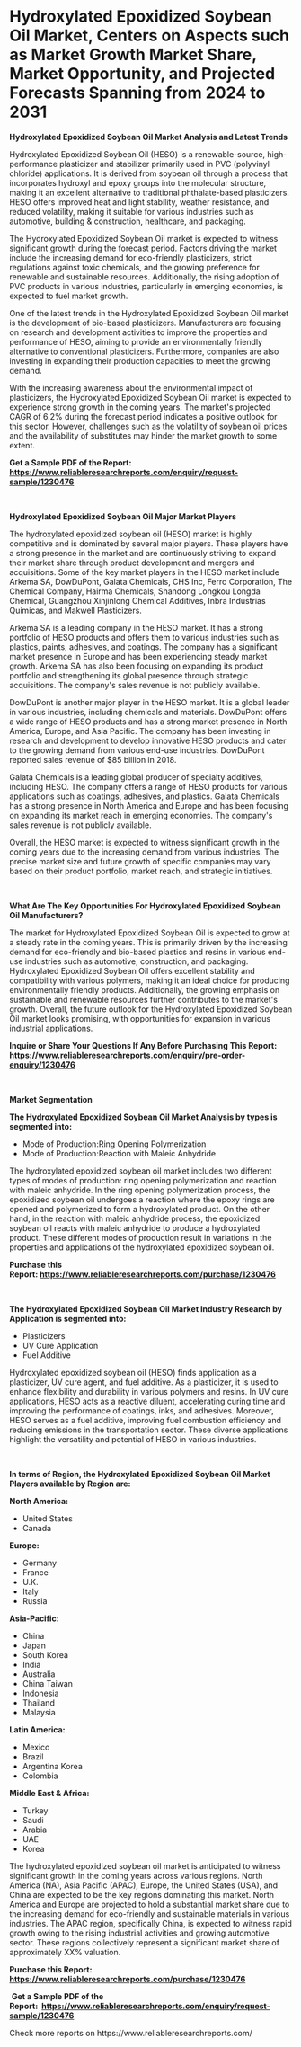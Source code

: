 <p><h1>Hydroxylated Epoxidized Soybean Oil Market, Centers on Aspects such as Market Growth Market Share, Market Opportunity, and Projected Forecasts Spanning from 2024 to 2031</h1></p><p><strong>Hydroxylated Epoxidized Soybean Oil Market Analysis and Latest Trends</strong></p>
<p><p>Hydroxylated Epoxidized Soybean Oil (HESO) is a renewable-source, high-performance plasticizer and stabilizer primarily used in PVC (polyvinyl chloride) applications. It is derived from soybean oil through a process that incorporates hydroxyl and epoxy groups into the molecular structure, making it an excellent alternative to traditional phthalate-based plasticizers. HESO offers improved heat and light stability, weather resistance, and reduced volatility, making it suitable for various industries such as automotive, building & construction, healthcare, and packaging.</p><p>The Hydroxylated Epoxidized Soybean Oil market is expected to witness significant growth during the forecast period. Factors driving the market include the increasing demand for eco-friendly plasticizers, strict regulations against toxic chemicals, and the growing preference for renewable and sustainable resources. Additionally, the rising adoption of PVC products in various industries, particularly in emerging economies, is expected to fuel market growth.</p><p>One of the latest trends in the Hydroxylated Epoxidized Soybean Oil market is the development of bio-based plasticizers. Manufacturers are focusing on research and development activities to improve the properties and performance of HESO, aiming to provide an environmentally friendly alternative to conventional plasticizers. Furthermore, companies are also investing in expanding their production capacities to meet the growing demand.</p><p>With the increasing awareness about the environmental impact of plasticizers, the Hydroxylated Epoxidized Soybean Oil market is expected to experience strong growth in the coming years. The market's projected CAGR of 6.2% during the forecast period indicates a positive outlook for this sector. However, challenges such as the volatility of soybean oil prices and the availability of substitutes may hinder the market growth to some extent.</p></p>
<p><strong>Get a Sample PDF of the Report:&nbsp; <a href="https://www.reliableresearchreports.com/enquiry/request-sample/1230476">https://www.reliableresearchreports.com/enquiry/request-sample/1230476</a></strong></p>
<p>&nbsp;</p>
<p><strong>Hydroxylated Epoxidized Soybean Oil Major Market Players</strong></p>
<p><p>The hydroxylated epoxidized soybean oil (HESO) market is highly competitive and is dominated by several major players. These players have a strong presence in the market and are continuously striving to expand their market share through product development and mergers and acquisitions. Some of the key market players in the HESO market include Arkema SA, DowDuPont, Galata Chemicals, CHS Inc, Ferro Corporation, The Chemical Company, Hairma Chemicals, Shandong Longkou Longda Chemical, Guangzhou Xinjinlong Chemical Additives, Inbra Industrias Quimicas, and Makwell Plasticizers.</p><p>Arkema SA is a leading company in the HESO market. It has a strong portfolio of HESO products and offers them to various industries such as plastics, paints, adhesives, and coatings. The company has a significant market presence in Europe and has been experiencing steady market growth. Arkema SA has also been focusing on expanding its product portfolio and strengthening its global presence through strategic acquisitions. The company's sales revenue is not publicly available.</p><p>DowDuPont is another major player in the HESO market. It is a global leader in various industries, including chemicals and materials. DowDuPont offers a wide range of HESO products and has a strong market presence in North America, Europe, and Asia Pacific. The company has been investing in research and development to develop innovative HESO products and cater to the growing demand from various end-use industries. DowDuPont reported sales revenue of $85 billion in 2018.</p><p>Galata Chemicals is a leading global producer of specialty additives, including HESO. The company offers a range of HESO products for various applications such as coatings, adhesives, and plastics. Galata Chemicals has a strong presence in North America and Europe and has been focusing on expanding its market reach in emerging economies. The company's sales revenue is not publicly available.</p><p>Overall, the HESO market is expected to witness significant growth in the coming years due to the increasing demand from various industries. The precise market size and future growth of specific companies may vary based on their product portfolio, market reach, and strategic initiatives.</p></p>
<p>&nbsp;</p>
<p><strong>What Are The Key Opportunities For Hydroxylated Epoxidized Soybean Oil Manufacturers?</strong></p>
<p><p>The market for Hydroxylated Epoxidized Soybean Oil is expected to grow at a steady rate in the coming years. This is primarily driven by the increasing demand for eco-friendly and bio-based plastics and resins in various end-use industries such as automotive, construction, and packaging. Hydroxylated Epoxidized Soybean Oil offers excellent stability and compatibility with various polymers, making it an ideal choice for producing environmentally friendly products. Additionally, the growing emphasis on sustainable and renewable resources further contributes to the market's growth. Overall, the future outlook for the Hydroxylated Epoxidized Soybean Oil market looks promising, with opportunities for expansion in various industrial applications.</p></p>
<p><strong>Inquire or Share Your Questions If Any Before Purchasing This Report: <a href="https://www.reliableresearchreports.com/enquiry/pre-order-enquiry/1230476">https://www.reliableresearchreports.com/enquiry/pre-order-enquiry/1230476</a></strong></p>
<p>&nbsp;</p>
<p><strong>Market Segmentation</strong></p>
<p><strong>The Hydroxylated Epoxidized Soybean Oil Market Analysis by types is segmented into:</strong></p>
<p><ul><li>Mode of Production:Ring Opening Polymerization</li><li>Mode of Production:Reaction with Maleic Anhydride</li></ul></p>
<p><p>The hydroxylated epoxidized soybean oil market includes two different types of modes of production: ring opening polymerization and reaction with maleic anhydride. In the ring opening polymerization process, the epoxidized soybean oil undergoes a reaction where the epoxy rings are opened and polymerized to form a hydroxylated product. On the other hand, in the reaction with maleic anhydride process, the epoxidized soybean oil reacts with maleic anhydride to produce a hydroxylated product. These different modes of production result in variations in the properties and applications of the hydroxylated epoxidized soybean oil.</p></p>
<p><strong>Purchase this Report:&nbsp;<a href="https://www.reliableresearchreports.com/purchase/1230476">https://www.reliableresearchreports.com/purchase/1230476</a></strong></p>
<p>&nbsp;</p>
<p><strong>The Hydroxylated Epoxidized Soybean Oil Market Industry Research by Application is segmented into:</strong></p>
<p><ul><li>Plasticizers</li><li>UV Cure Application</li><li>Fuel Additive</li></ul></p>
<p><p>Hydroxylated epoxidized soybean oil (HESO) finds application as a plasticizer, UV cure agent, and fuel additive. As a plasticizer, it is used to enhance flexibility and durability in various polymers and resins. In UV cure applications, HESO acts as a reactive diluent, accelerating curing time and improving the performance of coatings, inks, and adhesives. Moreover, HESO serves as a fuel additive, improving fuel combustion efficiency and reducing emissions in the transportation sector. These diverse applications highlight the versatility and potential of HESO in various industries.</p></p>
<p>&nbsp;</p>
<p><strong>In terms of Region, the Hydroxylated Epoxidized Soybean Oil Market Players available by Region are:</strong></p>
<p>
    <p> <strong> North America: </strong>
        <ul>
            <li>United States</li>
            <li>Canada</li>
        </ul>
        </p> 
    <p> <strong> Europe: </strong>
        <ul>
            <li>Germany</li>
            <li>France</li>
            <li>U.K.</li>
            <li>Italy</li>
            <li>Russia</li>
        </ul>
        </p> 
    <p> <strong> Asia-Pacific: </strong>
        <ul>
            <li>China</li>
            <li>Japan</li>
            <li>South Korea</li>
            <li>India</li>
            <li>Australia</li>
            <li>China Taiwan</li>
            <li>Indonesia</li>
            <li>Thailand</li>
            <li>Malaysia</li>
        </ul>
        </p> 
    <p> <strong> Latin America: </strong>
        <ul>
            <li>Mexico</li>
            <li>Brazil</li>
            <li>Argentina Korea</li>
            <li>Colombia</li>
        </ul>
        </p> 
    <p> <strong> Middle East & Africa: </strong>
        <ul>
            <li>Turkey</li>
            <li>Saudi</li>
            <li>Arabia</li>
            <li>UAE</li>
            <li>Korea</li>
        </ul>
    </p>
    </p>
<p><p>The hydroxylated epoxidized soybean oil market is anticipated to witness significant growth in the coming years across various regions. North America (NA), Asia Pacific (APAC), Europe, the United States (USA), and China are expected to be the key regions dominating this market. North America and Europe are projected to hold a substantial market share due to the increasing demand for eco-friendly and sustainable materials in various industries. The APAC region, specifically China, is expected to witness rapid growth owing to the rising industrial activities and growing automotive sector. These regions collectively represent a significant market share of approximately XX% valuation.</p></p>
<p><strong>Purchase this Report: <a href="https://www.reliableresearchreports.com/purchase/1230476">https://www.reliableresearchreports.com/purchase/1230476</a></strong></p>
<p>&nbsp;<strong>Get a Sample PDF of the Report:&nbsp;&nbsp;<a href="https://www.reliableresearchreports.com/enquiry/request-sample/1230476">https://www.reliableresearchreports.com/enquiry/request-sample/1230476</a></strong></p>
<p><strong></strong></p>
<p>Check more reports on https://www.reliableresearchreports.com/</p>